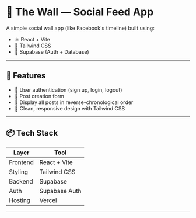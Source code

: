 # 🧱 The Wall — Social Feed App

A simple social wall app (like Facebook's timeline) built using:

- ⚛️ React + Vite
- 🎨 Tailwind CSS
- 🧩 Supabase (Auth + Database)

---

## 🚀 Features

- 🔐 User authentication (sign up, login, logout)
- 📝 Post creation form
- 🧱 Display all posts in reverse-chronological order
- 🧼 Clean, responsive design with Tailwind CSS

---

## 📦 Tech Stack

| Layer      | Tool                   |
|------------|------------------------|
| Frontend   | React + Vite           |
| Styling    | Tailwind CSS           |
| Backend    | Supabase               |
| Auth       | Supabase Auth          |
| Hosting    | Vercel                 |

---


